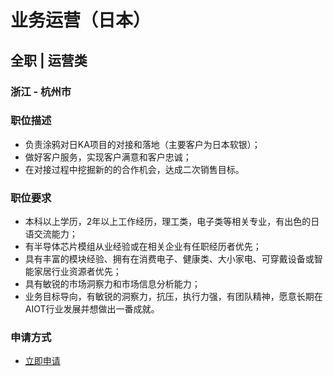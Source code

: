 
# 业务运营（日本）
## 全职  |  运营类
### 浙江 - 杭州市

### 职位描述
- 负责涂鸦对日KA项目的对接和落地（主要客户为日本软银）；
- 做好客户服务，实现客户满意和客户忠诚；
- 在对接过程中挖掘新的的合作机会，达成二次销售目标。
### 职位要求
- 本科以上学历，2年以上工作经历，理工类，电子类等相关专业，有出色的日语交流能力；
- 有半导体芯片模组从业经验或在相关企业有任职经历者优先；
- 具有丰富的模块经验、拥有在消费电子、健康类、大小家电、可穿戴设备或智能家居行业资源者优先；
- 具有敏锐的市场洞察力和市场信息分析能力；
- 业务目标导向，有敏锐的洞察力，抗压，执行力强，有团队精神，愿意长期在AIOT行业发展并想做出一番成就。
### 申请方式
- <a href="mailto:hr@tuya.com?subject=求职简历-业务运营（日本）-来自GitHub">立即申请</a>